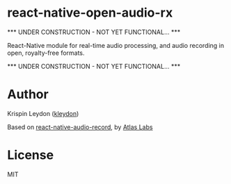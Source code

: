 # react-native-open-audio-rx

*** UNDER CONSTRUCTION - NOT YET FUNCTIONAL... ***

React-Native module for real-time audio processing, and audio recording in open, royalty-free formats.

*** UNDER CONSTRUCTION - NOT YET FUNCTIONAL... ***

 
# Author

 Krispin Leydon ([kleydon](https://github.com/kleydon))
 
 Based on [react-native-audio-record](https://github.com/goodatlas/react-native-audio-record), by [Atlas Labs](https://github.com/goodatlas)
  

# License

MIT
